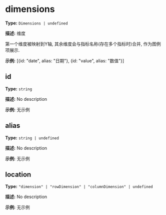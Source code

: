 # dimensions

**Type:** `Dimensions | undefined`

**描述:**
维度
  
  第一个维度被映射到Y轴, 其余维度会与指标名称(存在多个指标时)合并, 作为图例项展示.

**示例:**
[{id: "date", alias: "日期"}, {id: "value", alias: "数值"}]


## id

**Type:** `string`

**描述:**
No description

**示例:**
无示例

## alias

**Type:** `string | undefined`

**描述:**
No description

**示例:**
无示例

## location

**Type:** `"dimension" | "rowDimension" | "columnDimension" | undefined`

**描述:**
No description

**示例:**
无示例

